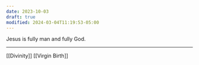 ```yaml
---
date: 2023-10-03
draft: true
modified: 2024-03-04T11:19:53-05:00
---
```

Jesus is fully man and fully God.

---
[[Divinity]]
[[Virgin Birth]]
